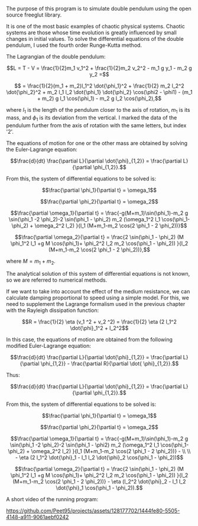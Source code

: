 The purpose of this program is to simulate double pendulum using the open source freeglut library.

It is one of the most basic examples of chaotic physical systems. Chaotic systems are those whose time evolution is greatly influenced by small changes in initial values. To solve the differential equations of the double pendulum, I used the fourth order Runge-Kutta method.

The Lagrangian of the double pendulum:
```math
L = T - V = \frac{1}{2}m_1 v_1^2 + \frac{1}{2}m_2 v_2^2 - m_1 g y_1 - m_2 g y_2 =
```
```math
 = \frac{1}{2}(m_1 + m_2)l_1^2 \dot{\phi_1}^2 + \frac{1}{2} m_2 l_2^2 \dot{\phi_2}^2 + m_2 l_1 l_2 \dot{\phi_1} \dot{\phi_2} \cos(\phi2 - \phi1) - (m_1 + m_2) g l_1 \cos(\phi_1) - m_2 g l_2 \cos(\phi_2),
```

where $l_1$ is the length of the pendulum closer to the axis of rotation, $m_1$ is its mass, and $\phi_1$ is its deviation from the vertical. I marked the data of the pendulum further from the axis of rotation with the same letters, but index '2'.

The equations of motion for one or the other mass are obtained by solving the Euler-Lagrange equation:

```math
\frac{d}{dt} \frac{\partial L}{\partial \dot{\phi}_{1,2}} = \frac{\partial L}{\partial \phi_{1,2}}.
```
From this, the system of differential equations to be solved is:
```math
\frac{\partial \phi_1}{\partial t} = \omega_1
```
```math
\frac{\partial \phi_2}{\partial t} = \omega_2
```
```math
\frac{\partial \omega_1}{\partial t} = \frac{-g(M+m_1)\sin(\phi_1)-m_2 g \sin(\phi_1 -2 \phi_2)-2 \sin(\phi_1 - \phi_2) m_2 (\omega_1^2 l_1 \cos(\phi_1-\phi_2) + \omega_2^2 l_2) }{l_1 (M+m_1-m_2 \cos(2 \phi_1 - 2 \phi_2))}
```
```math
\frac{\partial \omega_2}{\partial t} = \frac{2 \sin(\phi_1 - \phi_2) (M \phi_1^2 l_1 +g M \cos(\phi_1)+ \phi_2^2 l_2 m_2 \cos(\phi_1 - \phi_2)) }{l_2 (M+m_1-m_2 \cos(2 \phi_1 - 2 \phi_2))},
```
where $M = m_1 + m_2$.

The analytical solution of this system of differential equations is not known, so we are referred to numerical methods.

If we want to take into account the effect of the medium resistance, we can calculate damping proportional to speed using a simple model. For this, we need to supplement the Lagrange formalism used in the previous chapter with the Rayleigh dissipation function:
```math
R = \frac{1}{2} \eta (v_1 ^2 + v_2 ^2) = \frac{1}{2} \eta (2 l_1^2 \dot{\phi}_1^2 + l_2^2
```

In this case, the equations of motion are obtained from the following modified Euler-Lagrange equation:
```math
\frac{d}{dt} \frac{\partial L}{\partial \dot{\phi}_{1,2}} = \frac{\partial L}{\partial \phi_{1,2}} -  \frac{\partial R}{\partial \dot{ \phi}_{1,2}}.
```
Thus:
```math
\frac{d}{dt} \frac{\partial L}{\partial \dot{\phi}_{1,2}} = \frac{\partial L}{\partial \phi_{1,2}}.
```
From this, the system of differential equations to be solved is:
```math
\frac{\partial \phi_1}{\partial t} = \omega_1
```
```math
\frac{\partial \phi_2}{\partial t} = \omega_2
```
```math
\frac{\partial \omega_1}{\partial t} = \frac{-g(M+m_1)\sin(\phi_1)-m_2 g \sin(\phi_1 -2 \phi_2)-2 \sin(\phi_1 - \phi2) m_2 (\omega_1^2 l_1 \cos(\phi_1-\phi_2) + \omega_2^2 l_2) }{l_1 (M+m_1-m_2 \cos(2 \phi_1 - 2 \phi_2))} - \\ \\ - \eta (2 l_1^2 \dot{\phi}_1 - l_1 l_2 \dot{\phi}_2 \cos(\phi_1 - \phi_2))
```
```math
\frac{\partial \omega_2}{\partial t} = \frac{2 \sin(\phi_1 - \phi_2) (M \phi_1^2 l_1 +g M \cos(\phi_1)+ \phi_2^2 l_2 m_2 \cos(\phi_1 - \phi_2)) }{l_2 (M+m_1-m_2 \cos(2 \phi_1 - 2 \phi_2))} - \eta (l_2^2 \dot{\phi}_2 - l_1 l_2 \dot{\phi}_1 \cos(\phi_1 - \phi_2)).
```

A short video of the running program:

https://github.com/Peet95/projects/assets/128177702/1444fe80-5505-4148-a911-9061aebf0242
